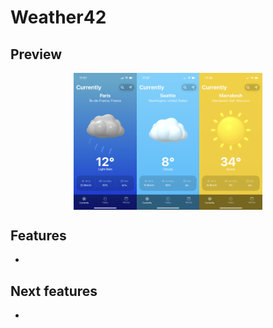 # Weather42

## Preview

<div style="width: 100%; display: flex; justify-content: center; align-items: center;">
  <img src="/gitimages/IMG_3034.PNG" width="20%">
  <img src="/gitimages/IMG_3035.PNG" width="20%">
  <img src="/gitimages/IMG_3036.PNG" width="20%">
</div>

## Features
- 

## Next features
- 
